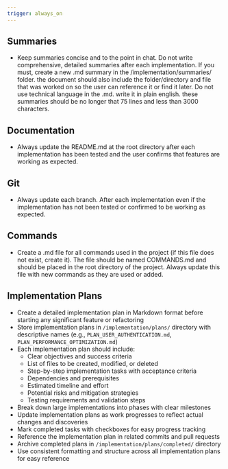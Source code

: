 ```yaml
---
trigger: always_on
---
```


## Summaries

- Keep summaries concise and to the point in chat. Do not write comprehensive, detailed summaries after each implementation. If you must, create a new .md summary in the /implementation/summaries/ folder. the document should also include the folder/directory and file that was worked on so the user can reference it or find it later. Do not use technical language in the .md. write it in plain english. these summaries should be no longer that 75 lines and less than 3000 characters.

## Documentation

- Always update the README.md at the root directory after each implementation has been tested and the user confirms that features are working as expected.

## Git

- Always update each branch. After each implementation even if the implementation has not been tested or confirmed to be working as expected.

## Commands

- Create a .md file for all commands used in the project (if this file does not exist, create it). The file should be named COMMANDS.md and should be placed in the root directory of the project. Always update this file with new commands as they are used or added.

## Implementation Plans

- Create a detailed implementation plan in Markdown format before starting any significant feature or refactoring
- Store implementation plans in `/implementation/plans/` directory with descriptive names (e.g., `PLAN_USER_AUTHENTICATION.md`, `PLAN_PERFORMANCE_OPTIMIZATION.md`)
- Each implementation plan should include:
  - Clear objectives and success criteria
  - List of files to be created, modified, or deleted
  - Step-by-step implementation tasks with acceptance criteria
  - Dependencies and prerequisites
  - Estimated timeline and effort
  - Potential risks and mitigation strategies
  - Testing requirements and validation steps
- Break down large implementations into phases with clear milestones
- Update implementation plans as work progresses to reflect actual changes and discoveries
- Mark completed tasks with checkboxes for easy progress tracking
- Reference the implementation plan in related commits and pull requests
- Archive completed plans in `/implementation/plans/completed/` directory
- Use consistent formatting and structure across all implementation plans for easy reference
